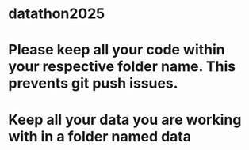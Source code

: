 # datathon2025

# Please keep all your code within your respective folder name. This prevents git push issues.

# Keep all your data you are working with in a folder named data